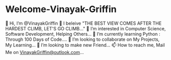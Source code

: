 # Welcome-Vinayak-Griffin

👋 Hi, I’m @VinayakGriffin 
🤩 I beleive "THE BEST VIEW COMES AFTER THE HARDEST CLIMB, LET'S GO CLIMB..." 
👀 I’m interested in Computer Science, Software Development, Helping Others... 
🌱 I’m currently learning Python : Through 100 Days of Code.... 
💞️ I’m looking to collaborate on My Projects, My Learning... 
🤝 I’m looking to make new Friend... 
📫 How to reach me, Mail Me on VinayakGriffin@outlook.com...
